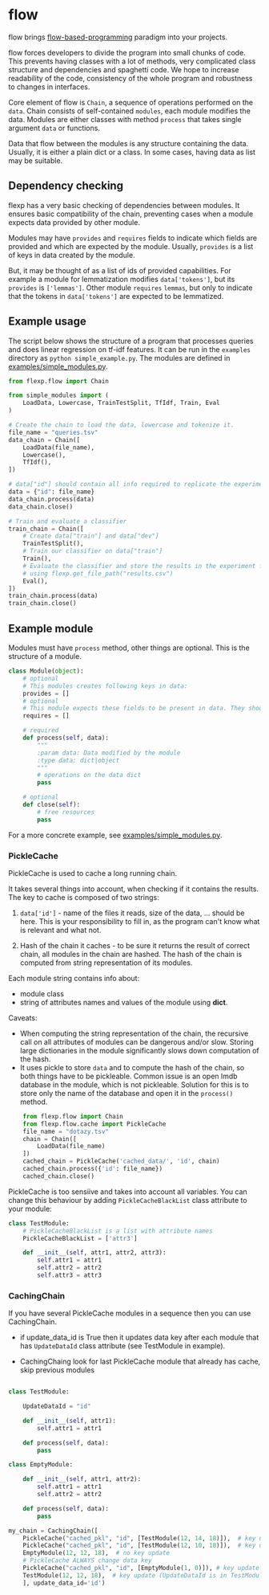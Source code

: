 # flow
flow brings [flow-based-programming](https://wiki.python.org/moin/FlowBasedProgramming) paradigm into your projects.

flow forces developers to divide the program into small chunks of code. 
This prevents having classes with a lot of methods, very complicated class structure and dependencies and spaghetti code. 
We hope to increase readability of the code, consistency of the whole program and robustness to changes in interfaces.

Core element of flow is `Chain`, a sequence of operations performed on the `data`. 
Chain consists of self-contained `modules`, each module modifies the data.
Modules are either classes with method `process` that takes single argument `data` or functions.

Data that flow between the modules is any structure containing the data. 
Usually, it is either a plain dict or a class.
In some cases, having data as list may be suitable.


## Dependency checking
flexp has a very basic checking of dependencies between modules. 
It ensures basic compatibility of the chain, preventing cases when a module expects data provided by other module.

Modules may have `provides` and `requires` fields to indicate which fields are provided and which are expected by the module.
Usually, `provides` is a list of keys in data created by the module. 

But, it may be thought of as a list of ids of provided capabilities. 
For example a module for lemmatization modifies `data['tokens']`, but its `provides` is `['lemmas']`. 
Other module `requires` `lemmas`, but only to indicate that the tokens in `data['tokens']` are expected to be lemmatized.   


## Example usage
The script below shows the structure of a program that processes queries and does linear regression on tf-idf features. It can be run in the `examples` directory as `python simple_example.py`.
The modules are defined in [examples/simple_modules.py](examples/simple_modules.py).
```python
from flexp.flow import Chain

from simple_modules import (
    LoadData, Lowercase, TrainTestSplit, TfIdf, Train, Eval
)

# Create the chain to load the data, lowercase and tokenize it.
file_name = "queries.tsv"
data_chain = Chain([
    LoadData(file_name),
    Lowercase(),
    TfIdf(),
])

# data["id"] should contain all info required to replicate the experiment.
data = {"id": file_name}
data_chain.process(data)
data_chain.close()

# Train and evaluate a classifier
train_chain = Chain([
    # Create data["train"] and data["dev"]
    TrainTestSplit(),
    # Train our classifier on data["train"]
    Train(),
    # Evaluate the classifier and store the results in the experiment folder
    # using flexp.get_file_path("results.csv")
    Eval(),
])
train_chain.process(data)
train_chain.close()
```

## Example module
Modules must have `process` method, other things are optional. This is the structure of a module.
```python
class Module(object):
    # optional
    # This modules creates following keys in data:
    provides = []
    # optional
    # This module expects these fields to be present in data. They should be provided by modules before this one. 
    requires = []

    # required
    def process(self, data):
        """
        :param data: Data modified by the module
        :type data: dict|object 
        """
        # operations on the data dict
        pass

    # optional
    def close(self):
        # free resources
        pass
```
For a more concrete example, see [examples/simple_modules.py](examples/simple_modules.py).

### PickleCache

PickleCache is used to cache a long running chain. 

It takes several things into account, when checking if it contains the results. 
The key to cache is composed of two strings:

1) `data['id']` - name of the files it reads, size of the data, ... should be here. 
This is your responsibility to fill in, as the program can't know what is relevant and what not.

2) Hash of the chain it caches - to be sure it returns the result of correct chain, all modules in the chain are hashed.
 The hash of the chain is computed from string representation of its modules. 

 Each module string contains info about:
   * module class
   * string of attributes names and values of the module using __dict__.
    

Caveats:    
* When computing the string representation of the chain, the recursive call on all attributes of modules can be dangerous and/or slow.
Storing large dictionaries in the module significantly slows down computation of the hash.
* It uses pickle to store `data` and to compute the hash of the chain, so both things have to be pickleable. 
Common issue is an open lmdb database in the module, which is not pickleable. 
Solution for this is to store only the name of the database and open it in the `process()` method.



```python
    from flexp.flow import Chain
    from flexp.flow.cache import PickleCache
    file_name = "dotazy.tsv"
    chain = Chain([
        LoadData(file_name)
    ])
    cached_chain = PickleCache('cached_data/', 'id', chain)
    cached_chain.process({'id': file_name})
    cached_chain.close()
```

PickleCache is too sensiive and takes into account all variables. You can change this behaviour by adding
`PickleCacheBlackList` class attribute to your module:

```python
class TestModule:
    # PickleCacheBlackList is a list with attribute names
    PickleCacheBlackList = ['attr3']

    def __init__(self, attr1, attr2, attr3):
        self.attr1 = attr1
        self.attr2 = attr2
        self.attr3 = attr3
```

### CachingChain

If you have several PickleCache modules in a sequence then you can
use CachingChain.

- if update_data_id is True then it updates data key after each module
that has `UpdateDataId` class attribute (see TestModule in example).

- CachingChaing look for last PickleCache module that already has cache, skip previous modules

```python

class TestModule:

    UpdateDataId = "id"

    def __init__(self, attr1):
        self.attr1 = attr1

    def process(self, data):
        pass

class EmptyModule:

    def __init__(self, attr1, attr2):
        self.attr1 = attr1
        self.attr2 = attr2

    def process(self, data):
        pass

my_chain = CachingChain([
    PickleCache("cached_pkl", "id", [TestModule(12, 14, 18)]),  # key update
    PickleCache("cached_pkl", "id", [TestModule(12, 10, 18)]),  # key update
    EmptyModule(12, 12, 18),  # no key update
    # PickleCache ALWAYS change data key
    PickleCache("cached_pkl", "id", [EmptyModule(1, 0)]), # key update
    TestModule(12, 12, 18),  # key update (UpdateDataId is in TestModule)
    ], update_data_id='id')
```

